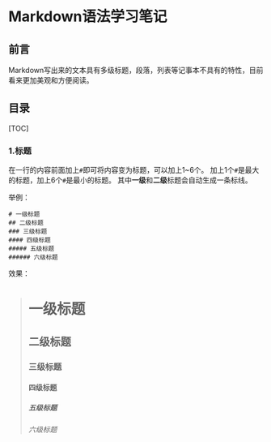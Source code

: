 # Markdown语法学习笔记

## 前言

Markdown写出来的文本具有多级标题，段落，列表等记事本不具有的特性，目前看来更加美观和方便阅读。

## 目录

[TOC]

### 1.标题

在一行的内容前面加上`#`即可将内容变为标题，可以加上1~6个。
加上1个`#`是最大的标题，加上6个`#`是最小的标题。
其中**一级**和**二级**标题会自动生成一条标线。

举例：

```
# 一级标题
## 二级标题
### 三级标题
#### 四级标题
##### 五级标题
###### 六级标题
```
效果：
> # 一级标题
> ## 二级标题
> ### 三级标题
> #### 四级标题
> ##### 五级标题
> ###### 六级标题

